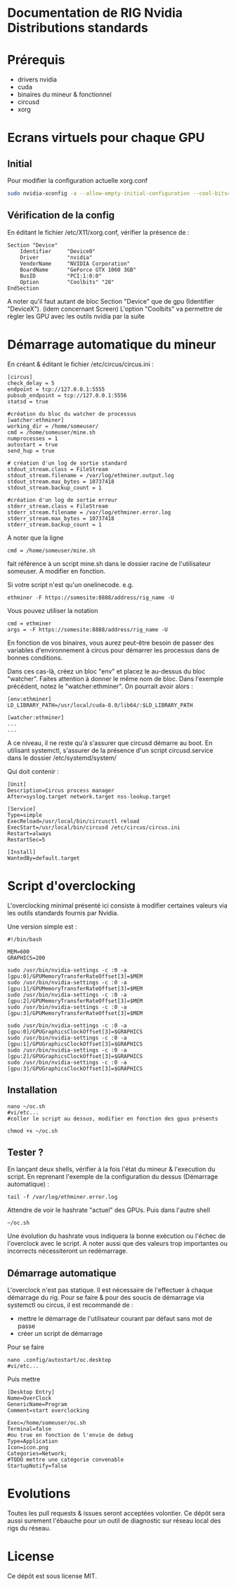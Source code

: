 # Documentation de RIG Nvidia Distributions standards


# Prérequis

- drivers nvidia
- cuda
- binaires du mineur & fonctionnel
- circusd
- xorg

# Ecrans virtuels pour chaque GPU

## Initial

Pour modifier la configuration actuelle xorg.conf

```bash
sudo nvidia-xconfig -a --allow-empty-initial-configuration --cool-bits=28 --use-display-device="DFP-0" --connected-monitor="DFP-0"
```

## Vérification de la config

En éditant le fichier /etc/X11/xorg.conf, vérifier la présence de :
```
Section "Device"
    Identifier     "Device0"
    Driver         "nvidia"
    VendorName     "NVIDIA Corporation"
    BoardName      "GeForce GTX 1060 3GB"
    BusID          "PCI:1:0:0"
    Option         "Coolbits" "28"
EndSection
```

A noter qu'il faut autant de bloc Section "Device" que de gpu (Identifier "DeviceX"). (idem concernant Screen)
L'option "Coolbits" va permettre de règler les GPU avec les outils nvidia par la suite

# Démarrage automatique du mineur


En créant & éditant le fichier /etc/circus/circus.ini :
```
[circus]
check_delay = 5
endpoint = tcp://127.0.0.1:5555
pubsub_endpoint = tcp://127.0.0.1:5556
statsd = true

#création du bloc du watcher de processus
[watcher:ethminer]
working_dir = /home/someuser/
cmd = /home/someuser/mine.sh
numprocesses = 1
autostart = true
send_hup = true

# création d'un log de sortie standard
stdout_stream.class = FileStream
stdout_stream.filename = /var/log/ethminer.output.log
stdout_stream.max_bytes = 10737418
stdout_stream.backup_count = 1

#création d'un log de sortie erreur
stderr_stream.class = FileStream
stderr_stream.filename = /var/log/ethminer.error.log
stderr_stream.max_bytes = 10737418
stderr_stream.backup_count = 1
```

A noter que la ligne
```
cmd = /home/someuser/mine.sh
```

fait référence à un script mine.sh dans le dossier racine de l'utilisateur someuser.
A modifier en fonction.

Si votre script n'est qu'un onelinecode. e.g.
```
ethminer -F https://somesite:8888/address/rig_name -U
```

Vous pouvez utiliser la notation
```
cmd = ethminer
args = -F https://somesite:8888/address/rig_name -U
```

En fonction de vos binaires, vous aurez peut-être besoin de passer des variables d'environnement à circus pour démarrer les processus dans de bonnes conditions.

Dans ces cas-là, créez un bloc "env" et placez le au-dessus du bloc "watcher". Faites attention à donner le même nom de bloc. Dans l'exemple précédent, notez le "watcher:ethminer". On pourrait avoir alors :

```
[env:ethminer]
LD_LIBRARY_PATH=/usr/local/cuda-8.0/lib64/:$LD_LIBRARY_PATH

[watcher:ethminer]
...
...
```

A ce niveau, il ne reste qu'à s'assurer que circusd démarre au boot. En utilisant systemctl, s'assurer de la présence d'un script circusd.service dans le dossier /etc/systemd/system/

Qui doit contenir :

```
[Unit]
Description=Circus process manager
After=syslog.target network.target nss-lookup.target

[Service]
Type=simple
ExecReload=/usr/local/bin/circusctl reload
ExecStart=/usr/local/bin/circusd /etc/circus/circus.ini
Restart=always
RestartSec=5

[Install]
WantedBy=default.target
```


# Script d'overclocking

L'overclocking minimal présenté ici consiste à modifier certaines valeurs via les outils standards fournis par Nvidia.

Une version simple est :

```
#!/bin/bash

MEM=600
GRAPHICS=200

sudo /usr/bin/nvidia-settings -c :0 -a [gpu:0]/GPUMemoryTransferRateOffset[3]=$MEM
sudo /usr/bin/nvidia-settings -c :0 -a [gpu:1]/GPUMemoryTransferRateOffset[3]=$MEM
sudo /usr/bin/nvidia-settings -c :0 -a [gpu:2]/GPUMemoryTransferRateOffset[3]=$MEM
sudo /usr/bin/nvidia-settings -c :0 -a [gpu:3]/GPUMemoryTransferRateOffset[3]=$MEM

sudo /usr/bin/nvidia-settings -c :0 -a [gpu:0]/GPUGraphicsClockOffset[3]=$GRAPHICS
sudo /usr/bin/nvidia-settings -c :0 -a [gpu:1]/GPUGraphicsClockOffset[3]=$GRAPHICS
sudo /usr/bin/nvidia-settings -c :0 -a [gpu:2]/GPUGraphicsClockOffset[3]=$GRAPHICS
sudo /usr/bin/nvidia-settings -c :0 -a [gpu:3]/GPUGraphicsClockOffset[3]=$GRAPHICS
```

## Installation

```
nano ~/oc.sh
#vi/etc...
#coller le script au dessus, modifier en fonction des gpus présents

chmod +x ~/oc.sh
```

## Tester ?

En lançant deux shells, vérifier à la fois l'état du mineur & l'execution du script.
En reprenant l'exemple de la configuration du dessus (Démarrage automatique) :
```
tail -f /var/log/ethminer.error.log
```
Attendre de voir le hashrate "actuel" des GPUs.
Puis dans l'autre shell
```
~/oc.sh
```

Une évolution du hashrate vous indiquera la bonne exécution ou l'échec de l'overclock avec le script. A noter aussi que des valeurs trop importantes ou incorrects nécessiteront un redémarrage.


## Démarrage automatique

L'overclock n'est pas statique. Il est nécessaire de l'effectuer à chaque démarrage du rig. Pour se faire & pour des soucis de démarrage via systemctl ou circus, il est recommandé de :
- mettre le démarrage de l'utilisateur courant par défaut sans mot de passe
- créer un script de démarrage

Pour se faire
```
nano .config/autostart/oc.desktop
#vi/etc...
```

Puis mettre
```
[Desktop Entry]
Name=OverClock
GenericName=Program
Comment=start overclocking

Exec=/home/someuser/oc.sh
Terminal=false
#ou true en fonction de l'envie de debug
Type=Application
Icon=icon.png
Categories=Network;
#TODO mettre une catégorie convenable
StartupNotify=false
```


# Evolutions

Toutes les pull requests & issues seront acceptées volontier. Ce dépôt sera aussi surement l'ébauche pour un outil de diagnostic sur réseau local des rigs du réseau.


# License

Ce dépôt est sous license MIT.

